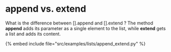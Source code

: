 # append vs. extend

What is the difference between [].append and [].extend ?
The method **append** adds its parameter as a single element to the list, while **extend** gets a list and adds its content.


{% embed include file="src/examples/lists/append_extend.py" %}



